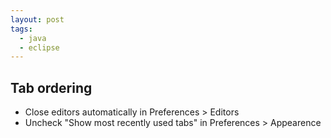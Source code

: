 ```yaml
---
layout: post
tags:
  - java
  - eclipse
---
```


## Tab ordering
- Close editors automatically in Preferences > Editors
- Uncheck "Show most recently used tabs" in Preferences > Appearence

